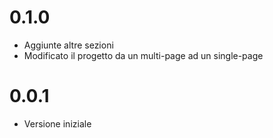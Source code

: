 

# 0.1.0 
- Aggiunte altre sezioni
- Modificato il progetto da un multi-page ad un single-page

# 0.0.1 
- Versione iniziale